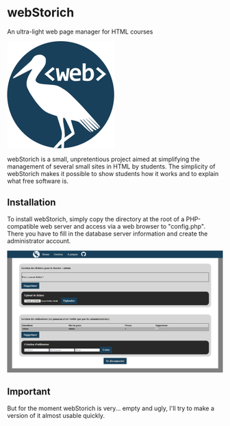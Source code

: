 # webStorich
An ultra-light web page manager for HTML courses

![webStorich Logo](/iconewebStorich.png)

webStorich is a small, unpretentious project aimed at simplifying the management of several small sites in HTML by students.
The simplicity of webStorich makes it possible to show students how it works and to explain what free software is.

## Installation
To install webStorich, simply copy the directory at the root of a PHP-compatible web server and access via a web browser to "config.php". There you have to fill in the database server information and create the administrator account.

![webStorich capture](/Capture8.PNG)

## Important
But for the moment webStorich is very... empty and ugly, I'll try to make a version of it almost usable quickly.

